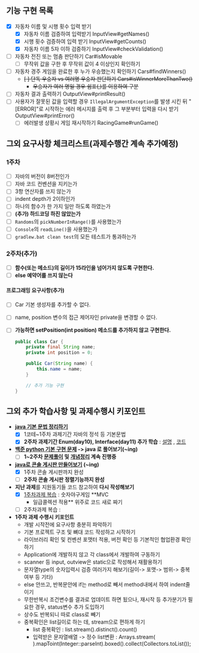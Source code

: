 ## 기능 구현 목록

- [x] 자동차 이름 및 시행 횟수 입력 받기
    - [x] 자동차 이름 검증하여 입력받기 InputView#getNames()
    - [x] 시행 횟수 검증하여 입력 받기 InputView#getCounts()
    - [x] 자동차 이름 5자 이하 검증하기 InputView#checkValidation()
- [ ] 자동차 전진 또는 멈춤 판단하기 Car#isMovable
    - [ ] 무작위 값을 구한 후 무작위 값이 4 이상인지 확인하기
- [ ] 자동차 경주 게임을 완료한 후 누가 우승했는지 확인하기 Cars#findWinners()
    - ~~[ ] 단독 우숭자 vs 여러명 우숭자 판단하기 Cars#isWinnerMoreThanTwo()~~
        - ~~우승자가 여러 명일 경우 쉼표(,)를 이용하여 구분~~
- [ ] 자동차 결과 출력하기 OutputView#printResult()
- [ ] 사용자가 잘못된 값을 입력할 경우 `IllegalArgumentException`를 발생 시킨 뒤 "[ERROR]"로 시작하는 에러 메시지를 출력 후 그 부분부터 입력을 다시 받기
  OutputView#printError()
    - [ ] 에러발생 상황시 게임 재시작하기 RacingGame#runGame()

## 그외 요구사항 체크리스트(과제수행간 계속 추가예정)

### 1주차

- [ ] 자바의 버전이 8버전인가
- [ ] 자바 코드 컨벤션을 지키는가
- [ ] 3항 연산자를 쓰지 않는가
- [ ] indent depth가 2이하인가
- [ ] 하나의 함수가 한 가지 일만 하도록 하였는가
- [ ] **(추가) 하드코딩 하진 않았는가**
- [ ] `Randoms`의 `pickNumberInRange()`를 사용했는가
- [ ] `Console`의 `readLine()`을 사용했는가
- [ ] `gradlew.bat clean test`의 모든 테스트가 통과하는가

### 2주차(추가)

- [ ] **함수(또는 메소드)의 길이가 15라인을 넘어가지 않도록 구현한다.**
- [ ] **else 예약어를 쓰지 않는다**

#### 프로그래밍 요구사항(추가)

- [ ] Car 기본 생성자를 추가할 수 없다.

- [ ] name, position 변수의 접근 제어자인 private을 변경할 수 없다.

- [ ] **가능하면 setPosition(int position) 메소드를 추가하지 않고 구현한다.**

  ```java
  public class Car {
      private final String name;
      private int position = 0;
  
      public Car(String name) {
          this.name = name;
      }
  
      // 추가 기능 구현
  }
  ```

## 그외 추가 학습사항 및 과제수행시 키포인트

- **[java 기본 문법 정리하기](https://github.com/is2js/exampleStudy01)**
    - [x]  1코테~1주차 과제기간 자바의 정석 등 기본문법
    - [x] **2주차 과제기간 Enum(day10), Interface(day11) 추가
      학습** : [설명](https://github.com/is2js/exampleStudy01/blob/master/readme.md)
      ,  [코드](https://github.com/is2js/exampleStudy01/tree/master/src/main/java)
- **[백준 python 기본 구현 문제](https://github.com/is2js/python_algorithm) -> java 로 풀어보기(~ing)**
    - [ ] **1~2주차 [문제풀이](https://github.com/is2js/boj_java)
      및 [개념정리](https://github.com/is2js/boj_java/blob/master/concept.md) 계속 진행중**
- **[java로 콘솔 게시판 만들어보기](https://github.com/is2js/exampleStudy01/blob/master/board.md) (~ing)**
    - [x] 1주차 콘솔 게시판까지 완성
    - [ ] **2주차 콘솔 게시판 정렬기능까지 완성**
- **지난 과제**를 지원동기들 코드 참고하여 **다시 작성해보기**
    - [x] [1주차과제 복습](https://github.com/is2js/MVC_practice/tree/master/src/main/java/baseball2Youngyooon) : 숫자야구게임 **MVC
        + 일급콜렉션 적용** 위주로 코드 새로 짜기
    - [ ] 2주차과제 복습 :
- **1주차 과제 수행시 키포인트**
    - 개발 시작전에 요구사항 충분히 파악하기
    - 기본 프로젝트 구조 및 뼈대 코드 작성하고 시작하기
    - 라이브러리 확인 및 컨벤션 포맷터 적용, 버전 확인 등 기본적인 협업환경 확인하기
    - Application에 개발하지 않고 각 class에서 개발하여 구동하기
    - scanner 등 input, outview은 static으로 작성해서 재활용하기
    - 문자열type의 숫자입력시 검증 여러가지 해보기(길이-> 포맷-> 범위-> 중복여부 등 기타)
    - else 안쓰고, 반복문안에 if는 method로 빼서 method내에서 하여 indent줄이기
    - 무한반복시 조건변수를 결과로 업데이트 하면 됬으나, 재시작 등 추가분기가 필요한 경우, status변수 추가 도입하기
    - 상수도 반복되니 따로 class로 빼기
    - 중복확인은 list길이로 하는 데, stream으로 편하게 하기
        - list 중복확인 : list.stream().distinct().count()
        - 입력받은 문자열배열 -> 정수 list변환 :  Arrays.stream( ).mapToint(Integer::parseInt).boxed().collect(Collectors.toList());







